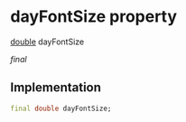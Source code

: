 


# dayFontSize property






[double](https://api.flutter.dev/flutter/dart-core/double-class.html) dayFontSize
  
_final_






## Implementation

```dart
final double dayFontSize;


```







